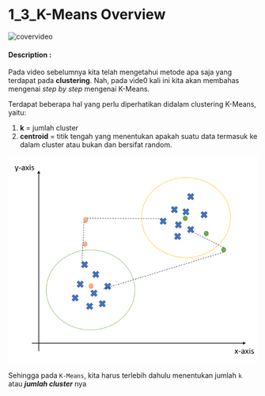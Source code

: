 # 1_3_K-Means Overview

![covervideo](http://bit.ly/makeaicovervideo)

#### **Description :**

Pada video sebelumnya kita telah mengetahui metode apa saja yang terdapat pada **clustering**. Nah, pada vide0 kali ini kita akan membahas mengenai _step by step_ mengenai K-Means.

Terdapat beberapa hal yang perlu diperhatikan didalam clustering K-Means, yaitu:
1. **k** = jumlah cluster
2. **centroid** = titik tengah yang menentukan apakah suatu data termasuk ke dalam cluster atau bukan dan bersifat random.

![Assets](https://github.com/BenedictusAryo/documents_assets/raw/master/New%20CourseMap/Intermediate%20Course/4_Clustering%20and%20Unsupervised%20Machine%20Learning/assets/1.png)


Sehingga pada `K-Means`, kita harus terlebih dahulu menentukan jumlah `k` atau **_jumlah cluster_** nya


